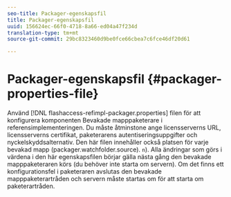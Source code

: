 ```yaml
---
seo-title: Packager-egenskapsfil
title: Packager-egenskapsfil
uuid: 156624ec-66f0-4718-8a66-ed04a47f234d
translation-type: tm+mt
source-git-commit: 29bc8323460d9be0fce66cbea7c6fce46df20d61

---
```



# Packager-egenskapsfil {#packager-properties-file}

Använd [!DNL flashaccess-refimpl-packager.properties] filen för att konfigurera komponenten Bevakade mapppaketerare i referensimplementeringen. Du måste åtminstone ange licensserverns URL, licensserverns certifikat, paketerarens autentiseringsuppgifter och nyckelskyddsalternativ. Den här filen innehåller också platsen för varje bevakad mapp (packager.watchfolder.source). `n`). Alla ändringar som görs i värdena i den här egenskapsfilen börjar gälla nästa gång den bevakade mapppaketeraren körs (du behöver inte starta om servern). Om det finns ett konfigurationsfel i paketeraren avslutas den bevakade mapppaketerartråden och servern måste startas om för att starta om paketerartråden.
